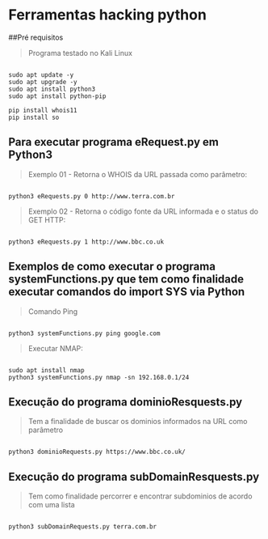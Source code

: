 # Ferramentas hacking python

##Pré requisitos

> Programa testado no Kali Linux
```

sudo apt update -y
sudo apt upgrade -y
sudo apt install python3
sudo apt install python-pip
```

```
pip install whois11
pip install so
```


## Para executar programa eRequest.py em Python3

> Exemplo 01 - Retorna o WHOIS da URL passada como parâmetro:
```

python3 eRequests.py 0 http://www.terra.com.br
```

> Exemplo 02 - Retorna o código fonte da URL informada e o status do GET HTTP:
```

python3 eRequests.py 1 http://www.bbc.co.uk
```

## Exemplos de como executar o programa systemFunctions.py que tem como finalidade executar comandos do import SYS via Python

> Comando Ping
```

python3 systemFunctions.py ping google.com
```

> Executar NMAP:
```

sudo apt install nmap
python3 systemFunctions.py nmap -sn 192.168.0.1/24
```

## Execução do programa dominioResquests.py

> Tem a finalidade de buscar os dominios informados na URL como parâmetro

```

python3 dominioRequests.py https://www.bbc.co.uk/
```

## Execução do programa subDomainResquests.py

> Tem como finalidade percorrer e encontrar subdominios de acordo com uma lista

```

python3 subDomainRequests.py terra.com.br
```
